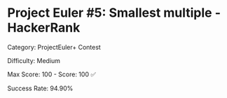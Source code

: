 # Project Euler #5: Smallest multiple - HackerRank
Category: ProjectEuler+ Contest

Difficulty: Medium

Max Score: 100 - Score: 100 :white_check_mark:

Success Rate: 94.90%